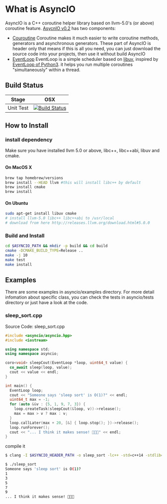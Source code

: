 # What is AsyncIO

AsyncIO is a C++ coroutine helper library based on llvm-5.0's (or above) coroutine feature. [AsycnIO v0.2](https://github.com/zhanglix/asyncio/tree/v_0_2) has two components:

* [Couroutine](docs/coroutine.md)
  Coroutine makes it much easier to write coroutine methods, generators and asynchronous generators. These part of AsyncIO is header only that means if this is all you need, you can just download the source code into your projects, then use it without build AsyncIO
* [EventLoop](docs/event_loop.md)
  EventLoop is a simple scheduler based on [libuv](http://libuv.org/), inspired by [EventLoop of Python3](https://docs.python.org/3/library/asyncio-eventloop.html#asyncio.AbstractEventLoop). it helps you run multiple coroutines "simultaneously" within a thread.

## Build Status

| Stage |OSX |
|:--:|:--:|
|Unit Test|[![Build Status](https://travis-ci.com/zhanglix/asyncio.svg?branch=master)](https://travis-ci.com/zhanglix/asyncio)||

## How to Install

### install dependency

Make sure you have installed llvm 5.0 or above, libc++, libc++abi, libuv and cmake.

#### On MacOS X

```bash
brew tap homebrew/versions
brew install --HEAD llvm #this will install libc++ by default
brew install cmake
brew install
```

#### On Ubuntu

```bash
sudo apt-get install libuv cmake
# install llvm-5.0 libc++ libc++abi to /usr/local
# download from here http://releases.llvm.org/download.html#5.0.0
```

### Build and Install

```bash
cd $ASYNCIO_PATH && mkdir -p build && cd build
cmake -DCMAKE_BUILD_TYPE=Release ..
make -j 10
make test
make install
```

## Examples

There are some examples in asyncio/examples directory. For more detail infomation about specific class, you can check the tests in asyncio/tests directory or just have a look at the code.

### sleep_sort.cpp

Source Code: sleep_sort.cpp

```c++
#include <asyncio/asyncio.hpp>
#include <iostream>

using namespace std;
using namespace asyncio;

coro<void> sleepCout(EventLoop *loop, uint64_t value) {
  co_await sleep(loop, value);
  cout << value << endl;
}

int main() {
  EventLoop loop;
  cout << "Someone says 'sleep sort' is O(1)?" << endl;
  uint64_t max = -1;
  for (auto &&v : {5, 1, 9, 7, 3}) {
    loop.createTask(sleepCout(&loop, v))->release();
    max = max > v ? max : v;
  }
  loop.callLater(max + 20, [&] { loop.stop(); })->release();
  loop.runForever();
  cout << "... I think it makes sense! 🤣🤣🤣" << endl;
}
```

compile it

```bash
$ clang -I $ASYNCIO_HEADER_PATH -o sleep_sort -lc++ -std=c++14 -stdlib=libc++ -fcoroutines-ts -lasyncio -L $ASYNCIO_LIB_PATH -rpath $ASYNCIO_LIB_PATH sleep_sort.cpp

$ ./sleep_sort
Someone says 'sleep sort' is O(1)?
1
3
5
7
9
... I think it makes sense! 🤣🤣🤣

```

